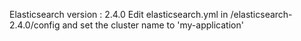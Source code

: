 Elasticsearch version : 2.4.0
Edit elasticsearch.yml in /elasticsearch-2.4.0/config and set the cluster name to 'my-application'